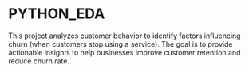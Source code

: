 # PYTHON_EDA
This project analyzes customer behavior to identify factors influencing churn (when customers stop using a service). The goal is to provide actionable insights to help businesses improve customer retention and reduce churn rate.
